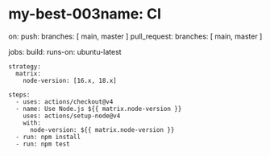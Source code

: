 # my-best-003name: CI

on:
  push:
    branches: [ main, master ]
  pull_request:
    branches: [ main, master ]

jobs:
  build:
    runs-on: ubuntu-latest

    strategy:
      matrix:
        node-version: [16.x, 18.x]

    steps:
      - uses: actions/checkout@v4
      - name: Use Node.js ${{ matrix.node-version }}
        uses: actions/setup-node@v4
        with:
          node-version: ${{ matrix.node-version }}
      - run: npm install
      - run: npm test
